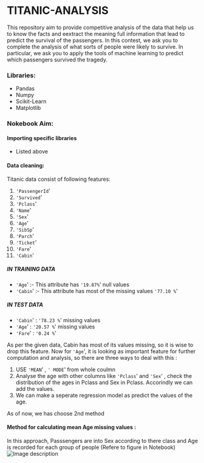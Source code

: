 # TITANIC-ANALYSIS
This repository aim to provide competitive analysis of the data that help us to know the facts and eextract the meaning full information that lead to predict the survival of the passengers.
In this contest, we ask you to complete the analysis of what sorts of people were likely to survive. In particular, we ask you to apply the tools of machine learning to predict which passengers survived the tragedy.

### Libraries:
* Pandas
* Numpy
* Scikit-Learn
* Matplotlib

### Nokebook Aim:
#### Importing specific libraries
* Listed above

#### Data cleaning:
Titanic data consist of following features:
1) `'PassengerId`'
2) `'Survived`'
3) `'Pclass`'
4) `'Name`'
5) `'Sex`'
6) `'Age`'
7) `'SibSp`'
8) `'Parch`'
9) `'Ticket`'
10) `'Fare`'
11) `'Cabin`'
##### IN TRAINING DATA
* `'Age`'   :- This attribute has `'19.87%`' null values
* `'Cabin`' :- This attribute has most of the missing values `'77.10 %`'
##### IN TEST DATA 
* `'Cabin`' : `'78.23 %`' missing values
* `'Age`'   : `'20.57 %`' missing values
* `'Fare`'  : `'0.24 %`'

As per the given data, Cabin has most of its values missing, so it is wise to drop this feature.
Now for `'Age`', it is looking as important feature for further computation and analysis, so there are three ways to deal with this :
 1) USE `'MEAN`' , `' MODE`' from whole coulmn
 2) Analyse the age with other columns like `'Pclass`' and `'Sex`' , check the distribution of the ages in
Pclass and Sex in Pclass. Accorindly we can add the values.
 3) We can make a seperate regression model as predict the values of the age.
 
 As of now, we has choose 2nd method
 
 #### Method for calculating mean Age missing values :
 In this approach, Passsengers are into Sex according to there class and Age is recorded for each group of people (Refere to figure in Notebook) 
![Image description](link-to-image)


 

 

 
